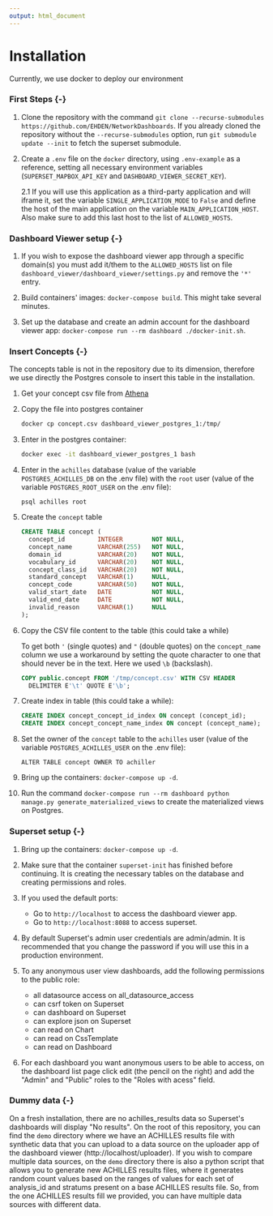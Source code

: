 ```yaml
---
output: html_document
---
```




# Installation

Currently, we use docker to deploy our environment

### First Steps {-}

1. Clone the repository with the command `git clone --recurse-submodules https://github.com/EHDEN/NetworkDashboards`. If you already cloned the repository without the `--recurse-submodules` option, run `git submodule update --init` to fetch the superset submodule.

2. Create a `.env` file on the `docker` directory, using `.env-example` as a reference, setting all necessary environment variables (`SUPERSET_MAPBOX_API_KEY` and `DASHBOARD_VIEWER_SECRET_KEY`).

   2.1 If you will use this application as a third-party application and will iframe it, set the variable `SINGLE_APPLICATION_MODE` to `False` and define the host of the main application on the variable `MAIN_APPLICATION_HOST`. Also make sure to add this last host to the list of `ALLOWED_HOSTS`.

### Dashboard Viewer setup {-}

1. If you wish to expose the dashboard viewer app through a specific domain(s) you must add it/them to the `ALLOWED_HOSTS` list on file `dashboard_viewer/dashboard_viewer/settings.py` and remove the `'*'` entry.

2. Build containers' images: `docker-compose build`. This might take several minutes.

3. Set up the database and create an admin account for the dashboard viewer app: `docker-compose run --rm dashboard ./docker-init.sh`.

### Insert Concepts {-}

The concepts table is not in the repository due to its dimension, therefore we use directly the Postgres console to insert this table in the installation.

1. Get your concept csv file from [Athena](https://athena.ohdsi.org/)

2. Copy the file into postgres container

   ```sh
   docker cp concept.csv dashboard_viewer_postgres_1:/tmp/
   ```

3. Enter in the postgres container:

   ```sh
   docker exec -it dashboard_viewer_postgres_1 bash
   ```

4. Enter in the `achilles`  database (value of the variable `POSTGRES_ACHILLES_DB` on the .env file) with the `root` user (value of the variable `POSTGRES_ROOT_USER` on the .env file):

   ```
   psql achilles root
   ```

5. Create the `concept` table

   ```sql
   CREATE TABLE concept (
     concept_id         INTEGER        NOT NULL,
     concept_name       VARCHAR(255)   NOT NULL,
     domain_id          VARCHAR(20)    NOT NULL,
     vocabulary_id      VARCHAR(20)    NOT NULL,
     concept_class_id   VARCHAR(20)    NOT NULL,
     standard_concept   VARCHAR(1)     NULL,
     concept_code       VARCHAR(50)    NOT NULL,
     valid_start_date   DATE           NOT NULL,
     valid_end_date     DATE           NOT NULL,
     invalid_reason     VARCHAR(1)     NULL
   );
   ```

6. Copy the CSV file content to the table (this could take a while)

   To get both `'` (single quotes) and `"` (double quotes) on the `concept_name` column we use a workaround by setting the quote character to one that should never be in the text. Here we used `\b` (backslash).

   ```sql
   COPY public.concept FROM '/tmp/concept.csv' WITH CSV HEADER
     DELIMITER E'\t' QUOTE E'\b';
   ```

7. Create index in table (this could take a while):

   ```sql
   CREATE INDEX concept_concept_id_index ON concept (concept_id);
   CREATE INDEX concept_concept_name_index ON concept (concept_name);
   ```

8. Set the owner of the `concept` table to the `achilles` user (value of the variable `POSTGRES_ACHILLES_USER` on the .env file):

   ```
   ALTER TABLE concept OWNER TO achiller
   ```

9. Bring up the containers: `docker-compose up -d`.

10. Run the command `docker-compose run --rm dashboard python manage.py generate_materialized_views` to create the materialized views on Postgres.

### Superset setup {-}

1. Bring up the containers: `docker-compose up -d`.

2. Make sure that the container `superset-init` has finished before continuing. It is creating the necessary tables on the database and creating permissions and roles.

3. If you used the default ports:

   - Go to `http://localhost` to access the dashboard viewer app.
   - Go to `http://localhost:8088` to access superset.

4. By default Superset's admin user credentials are admin/admin.
   It is recommended that you change the password if you will use this in a production environment.

5. To any anonymous user view dashboards, add the following permissions to the public role:

   - all datasource access on all_datasource_access
   - can csrf token on Superset
   - can dashboard on Superset
   - can explore json on Superset
   - can read on Chart
   - can read on CssTemplate
   - can read on Dashboard

6. For each dashboard you want anonymous users to be able to access, on the dashboard list page click edit (the pencil on the right) and add the "Admin" and "Public" roles to the "Roles with acess" field.

### Dummy data {-}

On a fresh installation, there are no achilles_results data so Superset's dashboards will display "No results". On the root of this repository, you can find the `demo` directory where we have an ACHILLES results file with synthetic data that you can upload to a data source on the uploader app of the dashboard viewer (http://localhost/uploader). If you wish to compare multiple data sources, on the `demo` directory there is also a python script that allows you to generate new ACHILLES results files, where it generates random count values based on the ranges of values for each set of analysis_id and stratums present on a base ACHILLES results file. So, from the one ACHILLES results fill we provided, you can have multiple data sources with different data.
